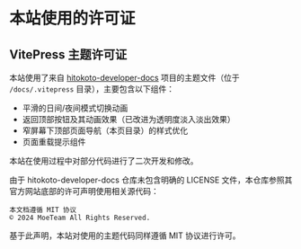 # 本站使用的许可证

## VitePress 主题许可证

本站使用了来自 [hitokoto-developer-docs](https://github.com/hitokoto-osc/hitokoto-developer-docs) 项目的主题文件（位于 `/docs/.vitepress` 目录），主要包含以下组件：

- 平滑的日间/夜间模式切换动画
- 返回顶部按钮及其动画效果（已改进为透明度淡入淡出效果）
- 窄屏幕下顶部页面导航（本页目录）的样式优化
- 页面重载提示组件

本站在使用过程中对部分代码进行了二次开发和修改。

由于 hitokoto-developer-docs 仓库未包含明确的 LICENSE 文件，本仓库参照其官方网站底部的许可声明使用相关源代码：

```
本文档遵循 MIT 协议
© 2024 MoeTeam All Rights Reserved.
```

基于此声明，本站对使用的主题代码同样遵循 MIT 协议进行许可。
